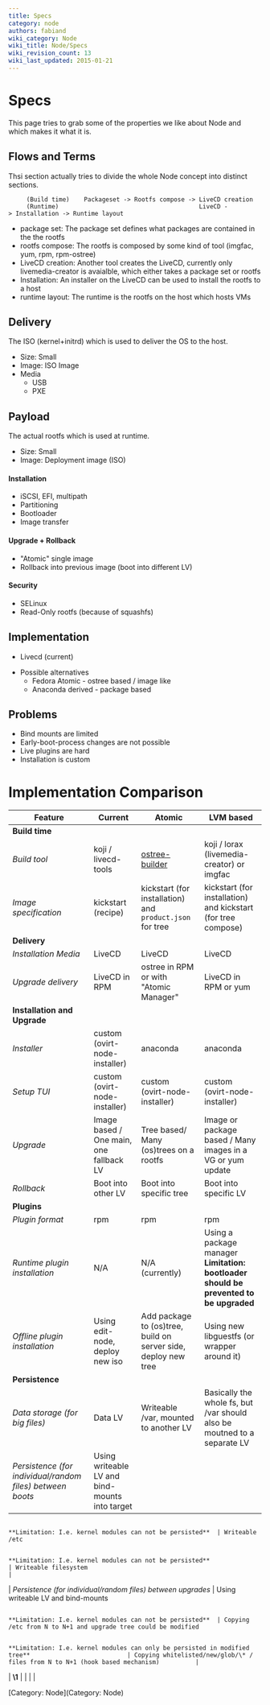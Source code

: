 ```yaml
---
title: Specs
category: node
authors: fabiand
wiki_category: Node
wiki_title: Node/Specs
wiki_revision_count: 13
wiki_last_updated: 2015-01-21
---
```


# Specs

This page tries to grab some of the properties we like about Node and which makes it what it is.

## Flows and Terms

Thsi section actually tries to divide the whole Node concept into distinct sections.

         (Build time)    Packageset -> Rootfs compose -> LiveCD creation
         (Runtime)                                       LiveCD -> Installation -> Runtime layout

*   package set: The package set defines what packages are contained in the the rootfs
*   rootfs compose: The rootfs is composed by some kind of tool (imgfac, yum, rpm, rpm-ostree)
*   LiveCD creation: Another tool creates the LiveCD, currently only livemedia-creator is avaialble, which either takes a package set or rootfs
*   Installation: An installer on the LiveCD can be used to install the rootfs to a host
*   runtime layout: The runtime is the rootfs on the host which hosts VMs

## Delivery

The ISO (kernel+initrd) which is used to deliver the OS to the host.

*   Size: Small
*   Image: ISO Image
*   Media
    -   USB
    -   PXE

## Payload

The actual rootfs which is used at runtime.

*   Size: Small
*   Image: Deployment image (ISO)

#### Installation

*   iSCSI, EFI, multipath
*   Partitioning
*   Bootloader
*   Image transfer

#### Upgrade + Rollback

*   "Atomic" single image
*   Rollback into previous image (boot into different LV)

#### Security

*   SELinux
*   Read-Only rootfs (because of squashfs)

## Implementation

*   Livecd (current)

<!-- -->

*   Possible alternatives
    -   Fedora Atomic - ostree based / image like
    -   Anaconda derived - package based

## Problems

*   Bind mounts are limited
*   Early-boot-process changes are not possible
*   Live plugins are hard
*   Installation is custom

# Implementation Comparison

| Feature                                                      | Current                                                  | Atomic                                                                                              | LVM based                                                                             |
|--------------------------------------------------------------|----------------------------------------------------------|-----------------------------------------------------------------------------------------------------|---------------------------------------------------------------------------------------|
| **Build time**                                               |
| *Build tool*                                                 | koji / livecd-tools                                      | [ostree-builder](http://www.projectatomic.io/blog/2014/04/build-your-own-atomic-host-on-fedora-20/) | koji / lorax (livemedia-creator) or imgfac                                            |
| *Image specification*                                        | kickstart (recipe)                                       | kickstart (for installation) and `product.json` for tree                                            | kickstart (for installation) and kickstart (for tree compose)                         |
| **Delivery**                                                 |
| *Installation Media*                                         | LiveCD                                                   | LiveCD                                                                                              | LiveCD                                                                                |
| *Upgrade delivery*                                           | LiveCD in RPM                                            | ostree in RPM or with "Atomic Manager"                                                              | LiveCD in RPM or yum                                                                  |
| **Installation and Upgrade**                                 |
| *Installer*                                                  | custom (ovirt-node-installer)                            | anaconda                                                                                            | anaconda                                                                              |
| *Setup TUI*                                                  | custom (ovirt-node-installer)                            | custom (ovirt-node-installer)                                                                       | custom (ovirt-node-installer)                                                         |
| *Upgrade*                                                    | Image based / One main, one fallback LV                  | Tree based/ Many (os)trees on a rootfs                                                              | Image or package based / Many images in a VG or yum update                            |
| *Rollback*                                                   | Boot into other LV                                       | Boot into specific tree                                                                             | Boot into specific LV                                                                 |
| **Plugins**                                                  |
| *Plugin format*                                              | rpm                                                      | rpm                                                                                                 | rpm                                                                                   |
| *Runtime plugin installation*                                | N/A                                                      | N/A (currently)                                                                                     | Using a package manager **Limitation: bootloader should be prevented to be upgraded** |
| *Offline plugin installation*                                | Using edit-node, deploy new iso                          | Add package to (os)tree, build on server side, deploy new tree                                      | Using new libguestfs (or wrapper around it)                                           |
| **Persistence**                                              |
| *Data storage (for big files)*                               | Data LV                                                  | Writeable /var, mounted to another LV                                                               | Basically the whole fs, but /var should also be moutned to a separate LV              |
| *Persistence (for individual/random files) between boots*    | Using writeable LV and bind-mounts into target           

                                                                **Limitation: I.e. kernel modules can not be persisted**  | Writeable /etc                                                                                      

                                                                                                                           **Limitation: I.e. kernel modules can not be persisted**                                             | Writeable filesystem                                                                  |
| *Persistence (for individual/random files) between upgrades* | Using writeable LV and bind-mounts                       

                                                                **Limitation: I.e. kernel modules can not be persisted**  | Copying /etc from N to N+1 and upgrade tree could be modified                                       

                                                                                                                           **Limitation: I.e. kernel modules can only be persisted in modified tree**                           | Copying whitelisted/new/glob/\* / files from N to N+1 (hook based mechanism)          |
| **\1**                                                      |                                                          |                                                                                                     |                                                                                       |

[Category: Node](Category: Node)
